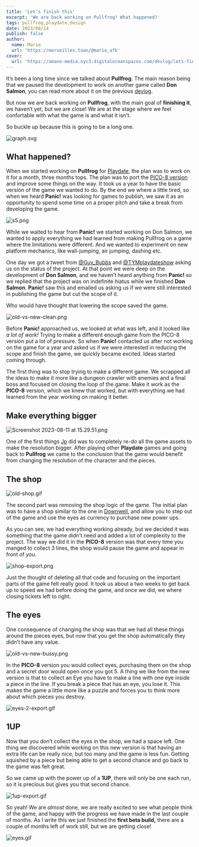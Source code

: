```yaml
---
title: 'Let’s finish this'
excerpt: 'We are back working on Pullfrog! What happened?'
tags: pullfrog,playdate,design
date: 2023/08/14
publish: false
author:
  name: Mario
  url: 'https://merveilles.town/@mario_afk'
cover:
  url: 'https://amano-media.nyc3.digitaloceanspaces.com/devlog/lets-finish-this/2-slide.png'
---
```


It’s been a long time since we talked about **Pullfrog**. The main reason being that we paused the development to work on another game called **Don Salmon**, you can read more about it on the previous [devlog](https://amano.games/devlog/lets-talk-about-don-salmon).

But now we are back working on **Pullfrog**, with the main goal of **finishing it**, we haven’t yet, but we are close! We are at the stage where we feel confortable with what the game is and what it isn’t.

So buckle up because this is going to be a long one.

![graph.svg](https://amano-media.nyc3.digitaloceanspaces.com/devlog/lets-finish-this/1-graph.svg)

## What happened?

When we started working on **Pullfrog** for [Playdate](http://Play.date), the plan was to work on it for a month, three months tops. The plan was to port the [PICO-8 version](https://afk-mario.itch.io/pullfrog) and improve some things on the way. It took us a year to have the basic version of the game we wanted to do. By the end we where a little tired, so when we heard **Panic!** was looking for games to publish, we saw it as an opportunity to spend some time on a proper pitch and take a break from developing the game.

![s5.png](https://amano-media.nyc3.digitaloceanspaces.com/devlog/lets-finish-this/2-slide.png)

While we waited to hear from **Panic!** we started working on Don Salmon, we wanted to apply everything we had learned from making Pullfrog on a game where the limitations were different. And we wanted to experiment on new platform mechanics, like wall-jumping, air jumping, dashing etc.

One day we got a tweet from [@Guv_Bubbs](https://linktr.ee/guv_bubbs) and [@TYMplaydateshow](https://tinyyellowmachine.com/) asking us on the status of the project. At that point we were deep on the development of **Don Salmon**, and we haven’t heard anything from **Panic!** so we replied that the project was on indefinite hiatus while we finished **Don Salmon**. **Panic!** saw this and emailed us asking us if we were still interested in publishing the game but cut the scope of it.

Who would have thought that lowering the scope saved the game.

![old-vs-new-clean.png](https://amano-media.nyc3.digitaloceanspaces.com/devlog/lets-finish-this/3-old-vs-new-clean.png)

Before **Panic!** approached us, we looked at what was left, and it looked like _a lot of work!_ Trying to make a different enough game from the PICO-8 version put a lot of pressure. So when **Panic!** contacted us after not working on the game for a year and asked us if we were interested in reducing the scope and finish the game, we quickly became excited. Ideas started coming through.

The first thing was to stop trying to make a different game. We scrapped all the ideas to make it more like a dungeon crawler with enemies and a final boss and focused on closing the loop of the game. Make it work as the **PICO-8** version, which we knew that worked, but with everything we had learned from the year working on making it better.

## Make everything bigger

![Screenshot 2023-08-11 at 15.29.51.png](https://amano-media.nyc3.digitaloceanspaces.com/devlog/lets-finish-this/4-frog-evolution.png)

One of the first things [Jp](https://merveilles.town/@jp) did was to completely re-do all the game assets to make the resolution bigger. After playing other **Playdate** games and going back to **Pullfrog** we came to the conclusion that the game would benefit from changing the resolution of the character and the pieces.

## The shop

![old-shop.gif](https://amano-media.nyc3.digitaloceanspaces.com/devlog/lets-finish-this/5-old-shop.gif)

The second part was removing the shop logic of the game. The initial plan was to have a shop similar to the one in [Downwell](https://downwellgame.com/), and allow you to step out of the game and use the eyes as currency to purchase new power ups.

As you can see, we had everything working already, but we decided it was something that the game didn’t need and added a lot of complexity to the project. The way we did it in the **PICO-8** version was that every time you manged to collect 3 lines, the shop would pause the game and appear in front of you.

![shop-export.png](https://amano-media.nyc3.digitaloceanspaces.com/devlog/lets-finish-this/6-new-shop.png)

Just the thought of deleting all that code and focusing on the important parts of the game felt really good. It took us about a two weeks to get back up to speed we had before doing the game, and once we did, we where closing tickets left to right.

## The eyes

One consequence of changing the shop was that we had all these things around the pieces eyes, but now that you get the shop automatically they didn’t have any value.

![old-vs-new-bussy.png](https://amano-media.nyc3.digitaloceanspaces.com/devlog/lets-finish-this/7-old-vs-new-bussy.png)

In the **PICO-8** version you would collect eyes, purchasing them on the shop and a secret door would open once you got 5. A thing we like from the new version is that to collect an Eye you have to make a line with one eye inside a piece in the line. If you break a piece that has an eye, you lose it. This makes the game a little more like a puzzle and forces you to think more about which pieces you destroy.

![eyes-2-export.gif](https://amano-media.nyc3.digitaloceanspaces.com/devlog/lets-finish-this/8-eyes-collect-destroy.gif)

## 1UP

Now that you don’t collect the eyes in the shop, we had a space left. One thing we discovered while working on this new version is that having an extra life can be really nice, but too many and the game is less fun. Getting squished by a piece but being able to get a second chance and go back to the game was felt great.

So we came up with the power up of a **1UP**, there will only be one each run, so it is precious but gives you that second chance.

![1up-export.gif](https://amano-media.nyc3.digitaloceanspaces.com/devlog/lets-finish-this/9-second-chance.gif)

So yeah! We are _almost_ done, we are really excited to see what people think of the game, and happy with the progress we have made in the last couple of months. As I write this we just finished the **first beta build,** there are a couple of months left of work still, but we are getting close!

![eyes.gif](https://amano-media.nyc3.digitaloceanspaces.com/devlog/lets-finish-this/10-eyes.gif)
